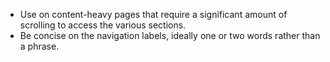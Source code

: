 - Use on content-heavy pages that require a significant amount of scrolling to access the various sections.
- Be concise on the navigation labels, ideally one or two words rather than a phrase.